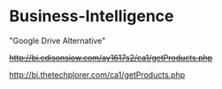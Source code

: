 # Business-Intelligence
"Google Drive Alternative"

~~http://bi.edisonsiow.com/ay1617s2/ca1/getProducts.php~~


http://bi.thetechplorer.com/ca1/getProducts.php
